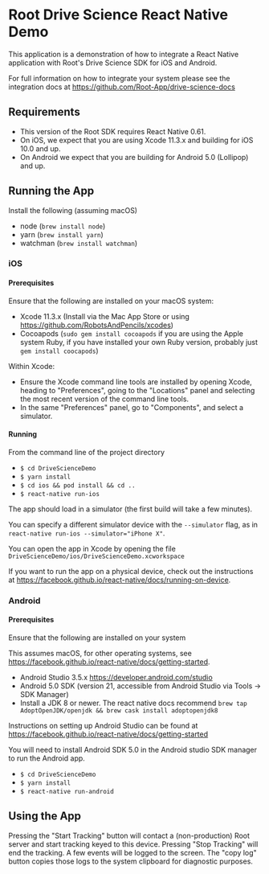 # Root Drive Science React Native Demo

This application is a demonstration of how to integrate a React Native
application with Root's Drive Science SDK for iOS and Android.

For full information on how to integrate your system please see the
integration docs at <https://github.com/Root-App/drive-science-docs>

## Requirements

* This version of the Root SDK requires React Native 0.61.
* On iOS, we expect that you are using Xcode 11.3.x and building for
  iOS 10.0 and up.
* On Android we expect that you are building for Android 5.0
  (Lollipop) and up.

## Running the App

Install the following (assuming macOS)

* node (`brew install node`)
* yarn (`brew install yarn`)
* watchman (`brew install watchman`)

### iOS

#### Prerequisites

Ensure that the following are installed on your macOS system:

* Xcode 11.3.x
  (Install via the Mac App Store or using <https://github.com/RobotsAndPencils/xcodes>)
* Cocoapods
  (`sudo gem install cocoapods` if you are using the Apple system Ruby,
  if you have installed your own Ruby version, probably just
  `gem install coocapods`)

Within Xcode:

* Ensure the Xcode command line tools are installed by opening Xcode, heading
  to "Preferences", going to the "Locations" panel and selecting the most
  recent version of the command line tools.
* In the same "Preferences" panel, go to "Components", and select a simulator.

#### Running

From the command line of the project directory

* `$ cd DriveScienceDemo`
* `$ yarn install`
* `$ cd ios && pod install && cd ..`
* `$ react-native run-ios`

The app should load in a simulator (the first build will take a few minutes).

You can specify a different simulator device with the `--simulator` flag, as
in `react-native run-ios --simulator="iPhone X"`.

You can open the app in Xcode by opening the file
`DriveScienceDemo/ios/DriveScienceDemo.xcworkspace`

If you want to run the app on a physical device, check out the instructions at
<https://facebook.github.io/react-native/docs/running-on-device>.

### Android

#### Prerequisites 

Ensure that the following are installed on your system

This assumes macOS, for other operating systems, see
<https://facebook.github.io/react-native/docs/getting-started>.

* Android Studio 3.5.x <https://developer.android.com/studio>
* Android 5.0 SDK (version 21, accessible from Android Studio via Tools -> SDK Manager)
* Install a JDK 8 or newer. The react native docs recommend
  `brew tap AdoptOpenJDK/openjdk && brew cask install adoptopenjdk8`

Instructions on setting up Android Studio can be found at
<https://facebook.github.io/react-native/docs/getting-started>

You will need to install Android SDK 5.0 in the Android studio SDK manager 
to run the Android app. 

* `$ cd DriveScienceDemo`
* `$ yarn install`
* `$ react-native run-android`

## Using the App

Pressing the "Start Tracking" button will contact a (non-production) Root
server and start tracking keyed to this device. Pressing "Stop Tracking" will
end the tracking. A few events will be logged to the screen. The "copy log"
button copies those logs to the system clipboard for diagnostic purposes.
